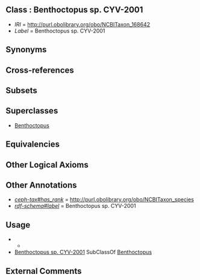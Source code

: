 
## Class : Benthoctopus sp. CYV-2001

 * *IRI* = http://purl.obolibrary.org/obo/NCBITaxon_168642
 * *Label* = Benthoctopus sp. CYV-2001

## Synonyms


## Cross-references


## Subsets


## Superclasses

 * [Benthoctopus](../../NCBITaxon/56/NCBITaxon_102656.md)

## Equivalencies


## Other Logical Axioms


## Other Annotations

 * *[ceph-tax#has_rank](../../ceph-tax#has/nk/ceph-tax#has_rank.md)* = http://purl.obolibrary.org/obo/NCBITaxon_species
 * *[rdf-schema#label](../../el/rdf-schema#label.md)* = Benthoctopus sp. CYV-2001

## Usage

 * -
 * [Benthoctopus sp. CYV-2001](../../NCBITaxon/42/NCBITaxon_168642.md) SubClassOf [Benthoctopus](../../NCBITaxon/56/NCBITaxon_102656.md)

## External Comments

